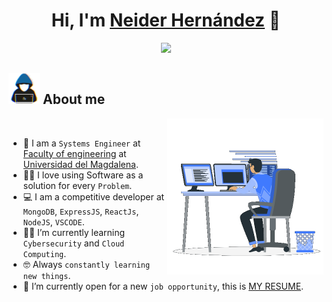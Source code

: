 
<div align="center">
  <h1 align="center">Hi, I'm <a href="https://www.linkedin.com/in/neider-hern%C3%A1ndez/">Neider Hernández</a> 👋</h1>
</div>

<p align="center">
  <a href="https://github.com/DenverCoder1/readme-typing-svg"><img src="https://readme-typing-svg.herokuapp.com?font=Time+New+Roman&color=cyan&size=25&center=true&vCenter=true&width=600&height=100&lines=Systems+Engineer;software+developer;Self-taught+MERN+Developer;Active+Learner/Researcher;Frontend/Backend"></a>
</p>

## <picture><img src = "https://github.com/0xAbdulKhalid/0xAbdulKhalid/raw/main/assets/mdImages/about_me.gif" width = 50px></picture> **About me**

<picture> <img align="right" src="https://github.com/0xAbdulKhalid/0xAbdulKhalid/raw/main/assets/mdImages/Right_Side.gif" width = 250px></picture>

<br>

- :school: I am a `Systems Engineer` at [Faculty of engineering](https://www.unimagdalena.edu.co/PresentacionFacultad/Facultad/2) at [Universidad del Magdalena](https://www.unimagdalena.edu.co/).
- :technologist: I love using Software as a solution for every `Problem`.
- :computer: I am a competitive developer at `MongoDB`, `ExpressJS`, `ReactJs`, `NodeJS`, `VSCODE`.
- :student: I’m currently learning `Cybersecurity` and `Cloud Computing`.
- :nerd_face: Always `constantly learning new things`.
- :thinking: I’m currently open for a new `job opportunity`, this is [MY RESUME](https://drive.google.com/file/d/1gjBHIfYaBXUo7lrXxr3YYe4LcGJjcqgf/view?usp=sharing).

<br>
<!--
**Aghent47/Aghent47** is a ✨ _special_ ✨ repository because its `README.md` (this file) appears on your GitHub profile.

Here are some ideas to get you started:

- 🔭 I’m currently working on ...
- 🌱 I’m currently learning ...
- 👯 I’m looking to collaborate on ...
- 🤔 I’m looking for help with ...
- 💬 Ask me about ...
- 📫 How to reach me: ...
- 😄 Pronouns: ...
- ⚡ Fun fact: ...
-->
